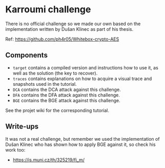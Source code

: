 # Karroumi challenge

There is no official challenge so we made our own based on the implementation written by Dušan Klinec as part of his thesis.

Ref: https://github.com/ph4r05/Whitebox-crypto-AES

Components
----------

* `target` contains a compiled version and instructions how to use it, as well as the solution (the key to recover).
* `traces` contains explanations on how to acquire a visual trace and snapshots used in the tutorial.
* `DCA` contains the DCA attack against this challenge.
* `DFA` contains the DFA attack against this challenge.
* `BGE` contains the BGE attack against this challenge.

See the projet wiki for the corresponding tutorial.

Write-ups
---------

It was not a real challenge, but remember we used the implementation of Dušan Klinec who has shown how to apply BGE against it, so check his work too:

* https://is.muni.cz/th/325219/fi_m/
